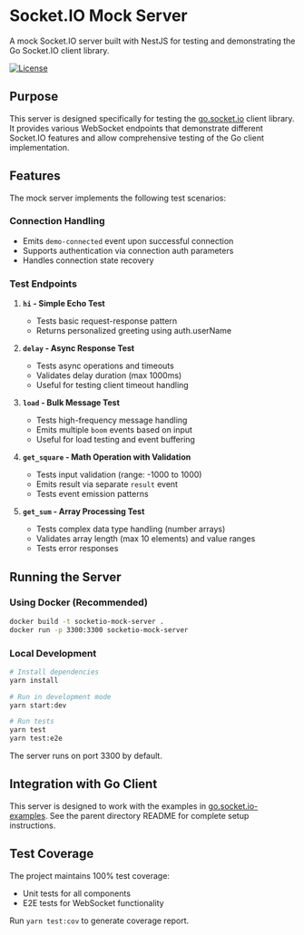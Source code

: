 # Socket.IO Mock Server

A mock Socket.IO server built with NestJS for testing and demonstrating the Go Socket.IO client library.

[![License](https://img.shields.io/badge/license-MIT-blue.svg)](https://github.com/maldikhan/go.socket.io-examples/blob/main/LICENSE)

## Purpose

This server is designed specifically for testing the [go.socket.io](https://github.com/maldikhan/go.socket.io) client library. It provides various WebSocket endpoints that demonstrate different Socket.IO features and allow comprehensive testing of the Go client implementation.

## Features

The mock server implements the following test scenarios:

### Connection Handling
- Emits `demo-connected` event upon successful connection
- Supports authentication via connection auth parameters
- Handles connection state recovery

### Test Endpoints

1. **`hi` - Simple Echo Test**
   - Tests basic request-response pattern
   - Returns personalized greeting using auth.userName

2. **`delay` - Async Response Test**
   - Tests async operations and timeouts
   - Validates delay duration (max 1000ms)
   - Useful for testing client timeout handling

3. **`load` - Bulk Message Test**
   - Tests high-frequency message handling
   - Emits multiple `boom` events based on input
   - Useful for load testing and event buffering

4. **`get_square` - Math Operation with Validation**
   - Tests input validation (range: -1000 to 1000)
   - Emits result via separate `result` event
   - Tests event emission patterns

5. **`get_sum` - Array Processing Test**
   - Tests complex data type handling (number arrays)
   - Validates array length (max 10 elements) and value ranges
   - Tests error responses

## Running the Server

### Using Docker (Recommended)

```bash
docker build -t socketio-mock-server .
docker run -p 3300:3300 socketio-mock-server
```

### Local Development

```bash
# Install dependencies
yarn install

# Run in development mode
yarn start:dev

# Run tests
yarn test
yarn test:e2e
```

The server runs on port 3300 by default.

## Integration with Go Client

This server is designed to work with the examples in [go.socket.io-examples](https://github.com/maldikhan/go.socket.io-examples). See the parent directory README for complete setup instructions.

## Test Coverage

The project maintains 100% test coverage:
- Unit tests for all components
- E2E tests for WebSocket functionality

Run `yarn test:cov` to generate coverage report.
